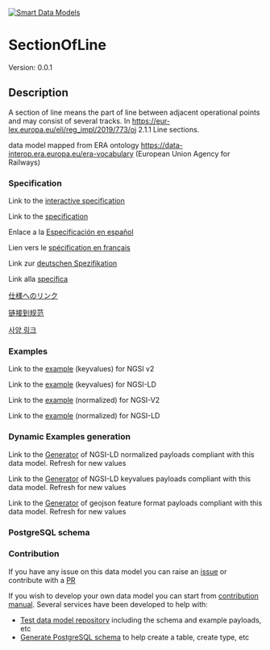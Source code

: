 [![Smart Data Models](https://smartdatamodels.org/wp-content/uploads/2022/01/SmartDataModels_logo.png "Logo")](https://smartdatamodels.org)
# SectionOfLine
Version: 0.0.1

## Description 

A section of line means the part of line between adjacent operational points and may consist of several tracks.
In https://eur-lex.europa.eu/eli/reg_impl/2019/773/oj 2.1.1 Line sections.

data model mapped from ERA ontology https://data-interop.era.europa.eu/era-vocabulary (European Union Agency for Railways)
### Specification

Link to the [interactive specification](https://swagger.lab.fiware.org/?url=https://smart-data-models.github.io/dataModel.ERA/SectionOfLine/swagger.yaml)

Link to the [specification](https://github.com/smart-data-models/dataModel.ERA/blob/master/SectionOfLine/doc/spec.md)

Enlace a la [Especificación en español](https://github.com/smart-data-models/dataModel.ERA/blob/master/SectionOfLine/doc/spec_ES.md)

Lien vers le [spécification en français](https://github.com/smart-data-models/dataModel.ERA/blob/master/SectionOfLine/doc/spec_FR.md)

Link zur [deutschen Spezifikation](https://github.com/smart-data-models/dataModel.ERA/blob/master/SectionOfLine/doc/spec_DE.md)

Link alla [specifica](https://github.com/smart-data-models/dataModel.ERA/blob/master/SectionOfLine/doc/spec_IT.md)

[仕様へのリンク](https://github.com/smart-data-models/dataModel.ERA/blob/master/SectionOfLine/doc/spec_JA.md)

[链接到规范](https://github.com/smart-data-models/dataModel.ERA/blob/master/SectionOfLine/doc/spec_ZH.md)

[사양 링크](https://github.com/smart-data-models/dataModel.ERA/blob/master/SectionOfLine/doc/spec_KO.md)
### Examples

Link to the [example](https://smart-data-models.github.io/dataModel.ERA/SectionOfLine/examples/example.json) (keyvalues) for NGSI v2

Link to the [example](https://smart-data-models.github.io/dataModel.ERA/SectionOfLine/examples/example.jsonld) (keyvalues) for NGSI-LD

Link to the [example](https://smart-data-models.github.io/dataModel.ERA/SectionOfLine/examples/example-normalized.json) (normalized) for NGSI-V2

Link to the [example](https://smart-data-models.github.io/dataModel.ERA/SectionOfLine/examples/example-normalized.jsonld) (normalized) for NGSI-LD
### Dynamic Examples generation

Link to the [Generator](https://smartdatamodels.org/extra/ngsi-ld_generator.php?schemaUrl=https://raw.githubusercontent.com/smart-data-models/dataModel.ERA/master/SectionOfLine/schema.json&email=info@smartdatamodels.org) of NGSI-LD normalized payloads compliant with this data model. Refresh for new values

Link to the [Generator](https://smartdatamodels.org/extra/ngsi-ld_generator_keyvalues.php?schemaUrl=https://raw.githubusercontent.com/smart-data-models/dataModel.ERA/master/SectionOfLine/schema.json&email=info@smartdatamodels.org) of NGSI-LD keyvalues payloads compliant with this data model. Refresh for new values

Link to the [Generator](https://smartdatamodels.org/extra/geojson_features_generator.php?schemaUrl=https://raw.githubusercontent.com/smart-data-models/dataModel.ERA/master/SectionOfLine/schema.json&email=info@smartdatamodels.org) of geojson feature format payloads compliant with this data model. Refresh for new values
### PostgreSQL schema
### Contribution

 If you have any issue on this data model you can raise an [issue](https://github.com/smart-data-models/dataModel.ERA/issues)  or contribute with a [PR](https://github.com/smart-data-models/dataModel.ERA/pulls)

 If you wish to develop your own data model you can start from [contribution manual](https://bit.ly/contribution_manual). Several services have been developed to help with: 
 - [Test data model repository](https://smartdatamodels.org/index.php/data-models-contribution-api/) including the schema and example payloads, etc
 - [Generate PostgreSQL schema](https://smartdatamodels.org/index.php/sql-service/) to help create a table, create type, etc